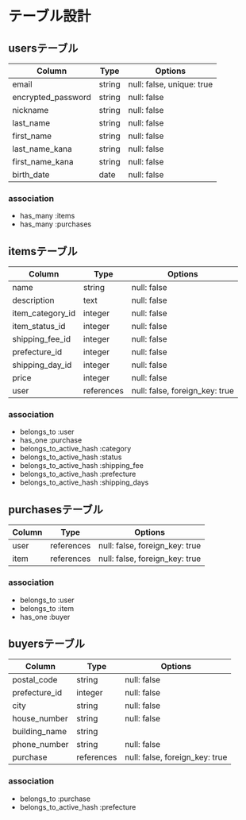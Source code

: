 # テーブル設計

## usersテーブル 
| Column             | Type    | Options                   |
| ------------------ | ------- | ------------------------- |
| email              | string  | null: false, unique: true |
| encrypted_password | string  | null: false               |
| nickname           | string  | null: false               |
| last_name          | string  | null: false               |
| first_name         | string  | null: false               |
| last_name_kana     | string  | null: false               |
| first_name_kana    | string  | null: false               |
| birth_date         | date    | null: false               |

### association
- has_many :items
- has_many :purchases



## itemsテーブル
| Column           |Type        | Options                        |
| -----------------|------------| ------------------------------ |
| name             | string     | null: false                    |
| description      | text       | null: false                    |
| item_category_id | integer    | null: false                    |
| item_status_id   | integer    | null: false                    |
| shipping_fee_id  | integer    | null: false                    |
| prefecture_id    | integer    | null: false                    |
| shipping_day_id  | integer    | null: false                    |
| price            | integer    | null: false                    |
| user             | references | null: false, foreign_key: true |

### association
- belongs_to             :user
- has_one                :purchase
- belongs_to_active_hash :category
- belongs_to_active_hash :status
- belongs_to_active_hash :shipping_fee
- belongs_to_active_hash :prefecture
- belongs_to_active_hash :shipping_days



## purchasesテーブル
| Column         |Type        |Options                         |
| ---------------|------------|--------------------------------|
| user           | references | null: false, foreign_key: true |
| item           | references | null: false, foreign_key: true |

### association
- belongs_to :user
- belongs_to :item
- has_one    :buyer



## buyersテーブル
| Column         |Type        |Options                         |
| ---------------|------------|--------------------------------|
| postal_code    | string     | null: false                    |
| prefecture_id  | integer    | null: false                    |
| city           | string     | null: false                    |
| house_number   | string     | null: false                    | 
| building_name  | string     |                                |
| phone_number   | string     | null: false                    |
| purchase       | references | null: false, foreign_key: true |

### association
- belongs_to             :purchase
- belongs_to_active_hash :prefecture
